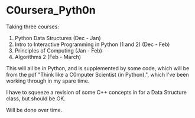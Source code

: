 # C0ursera_Pyth0n

Taking three courses:

1. Python Data Structures (Dec - Jan)
2. Intro to Interactive Programming in Python (1 and 2) (Dec - Feb)
3. Principles of Computing (Jan - Feb) 
4. Algorithms 2 (Feb - March)

This will all be in Python, and is supplemented by some code,
which will be from the pdf "Think like a C0mputer Scientist (in Python).",
which I've been working through in my spare time.

I have to squeeze a revision of some C++ concepts in for a Data Structure class, but should be OK.

Will be done over time. 
